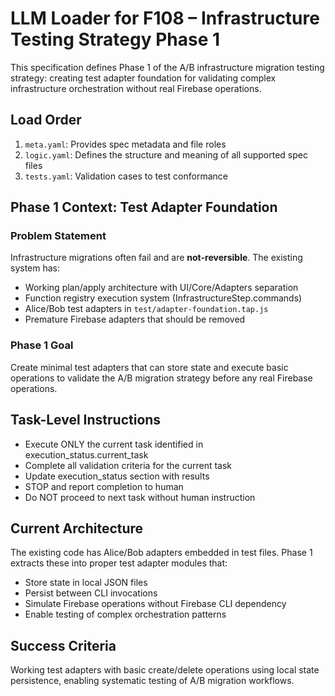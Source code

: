 # LLM Loader for F108 – Infrastructure Testing Strategy Phase 1

This specification defines Phase 1 of the A/B infrastructure migration testing strategy: creating test adapter foundation for validating complex infrastructure orchestration without real Firebase operations.

## Load Order
1. `meta.yaml`: Provides spec metadata and file roles
2. `logic.yaml`: Defines the structure and meaning of all supported spec files
3. `tests.yaml`: Validation cases to test conformance

## Phase 1 Context: Test Adapter Foundation

### Problem Statement
Infrastructure migrations often fail and are **not-reversible**. The existing system has:
- Working plan/apply architecture with UI/Core/Adapters separation
- Function registry execution system (InfrastructureStep.commands)
- Alice/Bob test adapters in `test/adapter-foundation.tap.js`
- Premature Firebase adapters that should be removed

### Phase 1 Goal
Create minimal test adapters that can store state and execute basic operations to validate the A/B migration strategy before any real Firebase operations.

## Task-Level Instructions
- Execute ONLY the current task identified in execution_status.current_task
- Complete all validation criteria for the current task
- Update execution_status section with results
- STOP and report completion to human
- Do NOT proceed to next task without human instruction

## Current Architecture
The existing code has Alice/Bob adapters embedded in test files. Phase 1 extracts these into proper test adapter modules that:
- Store state in local JSON files
- Persist between CLI invocations
- Simulate Firebase operations without Firebase CLI dependency
- Enable testing of complex orchestration patterns

## Success Criteria
Working test adapters with basic create/delete operations using local state persistence, enabling systematic testing of A/B migration workflows.